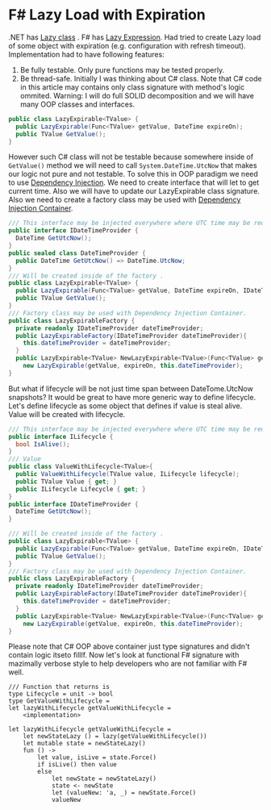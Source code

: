 # F# Lazy Load with Expiration

.NET has [Lazy class](https://docs.microsoft.com/en-us/dotnet/api/system.lazy-1?view=net-5.0) .
F# has [Lazy Expression](https://docs.microsoft.com/en-us/dotnet/fsharp/language-reference/lazy-expressions).
Had tried to create Lazy load of some object with expiration (e.g. configuration with refresh timeout).
Implementation had to have following features:
1. Be fully testable. Only pure functions may be tested properly.
2. Be thread-safe.
Initially I was thinking about C# class. Note that C# code in this article may contains only class signature with method's logic ommited.
Warning: I will do full SOLID decomposition and we will have many OOP classes and interfaces.
```C#
public class LazyExpirable<TValue> {
  public LazyExpirable(Func<TValue> getValue, DateTime expireOn);
  public TValue GetValue();
}
```
However such C# class will not be testable because somewhere inside of `GetValue()` method we will need to call `System.DateTime.UtcNow` that makes our logic not pure and not testable.
To solve this in OOP paradigm we need to use [Dependency Injection](https://www.goodreads.com/book/show/9407722-dependency-injection-in-net).
We need to create interface that will let to get current time. Also we will have to update our LazyExpirable class signature.
Also we need to create a factory class may be used with [Dependency Injection Container](https://docs.microsoft.com/en-us/dotnet/core/extensions/dependency-injection).
```C#
/// This interface may be injected everywhere where UTC time may be requested.
public interface IDateTimeProvider {
  DateTime GetUtcNow();
}
public sealed class DateTimeProvider {
  public DateTime GetUtcNow() => DateTime.UtcNow;
}
/// Will be created inside of the factory .
public class LazyExpirable<TValue> {
  public LazyExpirable(Func<TValue> getValue, DateTime expireOn, IDateTimeProvider dateTimeProvider);
  public TValue GetValue();
}
/// Factory class may be used with Dependency Injection Container.
public class LazyExpirableFactory {
  private readonly IDateTimeProvider dateTimeProvider;
  public LazyExpirableFactory(IDateTimeProvider dateTimeProvider){
    this.dateTimeProvider = dateTimeProvider;
  }
  public LazyExpirable<TValue> NewLazyExpirable<TValue>(Func<TValue> getValue, DateTime expireOn) =>
    new LazyExpirable(getValue, expireOn, this.dateTimeProvider);
}
```
But what if lifecycle will be not just time span between DateTome.UtcNow snapshots? It would be great to have more generic way to define lifecycle. Let's define lifecycle as some object that defines if value is steal alive. Value will be created with lifecycle.
```C#
/// This interface may be injected everywhere where UTC time may be requested.
public interface ILifecycle {
  bool IsAlive();
}
/// Value 
public class ValueWithLifecycle<TValue>{
  public ValueWithLifecycle(TValue value, ILifecycle lifecycle);
  public TValue Value { get; } 
  public ILifecycle Lifecycle { get; }
}
public interface IDateTimeProvider {
  DateTime GetUtcNow();
}

/// Will be created inside of the factory .
public class LazyExpirable<TValue> {
  public LazyExpirable(Func<TValue> getValue, DateTime expireOn, IDateTimeProvider dateTimeProvider);
  public TValue GetValue();
}
/// Factory class may be used with Dependency Injection Container.
public class LazyExpirableFactory {
  private readonly IDateTimeProvider dateTimeProvider;
  public LazyExpirableFactory(IDateTimeProvider dateTimeProvider){
    this.dateTimeProvider = dateTimeProvider;
  }
  public LazyExpirable<TValue> NewLazyExpirable<TValue>(Func<TValue> getValue, DateTime expireOn) =>
    new LazyExpirable(getValue, expireOn, this.dateTimeProvider);
}
```

Please note that C# OOP above container just type signatures and didn't contain logic itseto filllf. 
Now let's look at functional F# signature with mazimally verbose style to help developers who are not familiar with F# well.
```F#
/// Function that returns is 
type Lifecycle = unit -> bool
type GetValueWithLifecycle = 
let lazyWithLifecycle getValueWithLifecycle =
    <implementation>
```
```F#
let lazyWithLifecycle getValueWithLifecycle =
    let newStateLazy () = lazy(getValueWithLifecycle())
    let mutable state = newStateLazy()
    fun () ->
        let value, isLive = state.Force()
        if isLive() then value
        else
            let newState = newStateLazy()
            state <- newState
            let (valueNew: 'a, _) = newState.Force()
            valueNew
```
